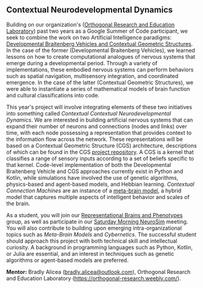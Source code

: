 ## Contextual Neurodevelopmental Dynamics

Building on our organization's ([Orthogonal Research and Education Laboratory](https://orthogonal-research.weebly.com/)) past two years as a Google Summer of Code participant, we seek to combine the work on two Artificial Intelligence paradigms: [Developmental Braitenberg Vehicles and Contextual Geometric Structures](https://representational-brains-phenotypes.weebly.com/google-summer-of-code.html). In the case of the former (Developmental Braitenberg Vehicles), we learned lessons on how to create computational analogues of nervous systems that emerge during a developmental period. Through a variety of implementations, these embodied nervous systems can perform behaviors such as spatial navigation, multisensory integration, and coordinated emergence. In the case of the latter (Contextual Geometric Structures), we were able to instantiate a series of mathematical models of brain function and cultural classifications into code. 

This year's project will involve integrating elements of these two initiatives into something called _Contextual Contextual Neurodevelopmental Dynamics_. We are interested in building artificial nervous systems that can expand their number of neurons and connections (nodes and links) over time, with each node possessing a representation that provides context to the information flow across the network. These representations will be based on a Contextual Geometric Structure (CGS) architecture, descriptions of which can be found in the CGS [project repository](https://osf.io/ynffr/). A CGS is a kernel that classifies a range of sensory inputs according to a set of beliefs specific to that kernel. Code-level implementation of both the Developmental Braitenberg Vehicle and CGS approaches currently exist in Python and Kotlin, while simulations have involved the use of genetic algorithms, physics-based and agent-based models, and Hebbian learning.  _Contextual Connection Machines_ are an instance of a [meta-brain model](https://github.com/Orthogonal-Research-Lab/Meta-brain-Models), a hybrid model that captures multiple aspects of intelligent behavior and scales of the brain. 

As a student, you will join our [Representational Brains and Phenotypes](https://representational-brains-phenotypes.weebly.com/) group, as well as participate in our [Saturday Morning NeuroSim](https://www.youtube.com/watch?v=7UcgCKjYcAA&list=PL4RJ4xCetB63f4DkdrrysVZr5LlVzmfF8) meeting. You will also contribute to building upon emerging intra-organizational topics such as _Meta-Brain Models_ and _Cybernetics_. The successful student should approach this project with both technical skill and intellectual curiosity. A background in programming languages such as Python, Kotlin, or Julia are essential, and an interest in techniques such as genetic algorithms or agent-based models are preferred.  

__Mentor:__ Bradly Alicea (bradly.alicea@outlook.com), Orthogonal Research and Education Laboratory (https://orthogonal-research.weebly.com/). 
